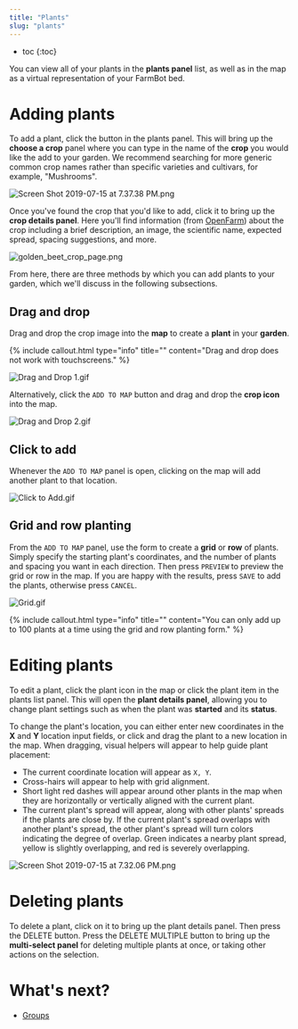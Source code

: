 ```yaml
---
title: "Plants"
slug: "plants"
---
```


* toc
{:toc}

You can view all of your plants in the **plants panel** list, as well as in the map as a virtual representation of your FarmBot bed.

# Adding plants

To add a plant, click the <span class="fb-button fb-green"><i class="fa fa-plus"></i></span> button in the plants panel. This will bring up the **choose a crop** panel where you can type in the name of the **crop** you would like the add to your garden. We recommend searching for more generic common crop names rather than specific varieties and cultivars, for example, "Mushrooms".

![Screen Shot 2019-07-15 at 7.37.38 PM.png](Screen_Shot_2019-07-15_at_7.37.38_PM.png)

Once you've found the crop that you'd like to add, click it to bring up the **crop details panel**. Here you'll find information (from [OpenFarm](https://openfarm.cc)) about the crop including a brief description, an image, the scientific name, expected spread, spacing suggestions, and more.

![golden_beet_crop_page.png](golden_beet_crop_page.png)

From here, there are three methods by which you can add plants to your garden, which we'll discuss in the following subsections.

## Drag and drop
Drag and drop the crop image into the **map** to create a **plant** in your **garden**.

{%
include callout.html
type="info"
title=""
content="Drag and drop does not work with touchscreens."
%}



![Drag and Drop 1.gif](Drag_and_Drop_1.gif)

 Alternatively, click the `ADD TO MAP` button and drag and drop the **crop icon** into the map.

![Drag and Drop 2.gif](Drag_and_Drop_2.gif)

## Click to add
Whenever the `ADD TO MAP` panel is open, clicking on the map will add another plant to that location.

![Click to Add.gif](Click_to_Add.gif)

## Grid and row planting
From the `ADD TO MAP` panel, use the form to create a **grid** or **row** of plants. Simply specify the starting plant's coordinates, and the number of plants and spacing you want in each direction. Then press `PREVIEW` to preview the grid or row in the map. If you are happy with the results, press `SAVE` to add the plants, otherwise press `CANCEL`.

![Grid.gif](Grid.gif)



{%
include callout.html
type="info"
title=""
content="You can only add up to 100 plants at a time using the grid and row planting form."
%}



# Editing plants

To edit a plant, click the plant icon in the map or click the plant item in the plants list panel. This will open the **plant details panel**, allowing you to change plant settings such as when the plant was **started** and its **status**.

To change the plant's location, you can either enter new coordinates in the **X** and **Y** location input fields, or click and drag the plant to a new location in the map. When dragging, visual helpers will appear to help guide plant placement:

 * The current coordinate location will appear as `X, Y`.
 * Cross-hairs will appear to help with grid alignment.
 * Short light red dashes will appear around other plants in the map when they are horizontally or vertically aligned with the current plant.
 * The current plant's spread will appear, along with other plants' spreads if the plants are close by. If the current plant's spread overlaps with another plant's spread, the other plant's spread will turn colors indicating the degree of overlap. Green indicates a nearby plant spread, yellow is slightly overlapping, and red is severely overlapping.

![Screen Shot 2019-07-15 at 7.32.06 PM.png](Screen_Shot_2019-07-15_at_7.32.06_PM.png)



# Deleting plants

To delete a plant, click on it to bring up the plant details panel. Then press the <span class="fb-button fb-red">DELETE</span> button. Press the <span class="fb-button fb-gray">DELETE MULTIPLE</span> button to bring up the **multi-select panel** for deleting multiple plants at once, or taking other actions on the selection.

# What's next?

 * [Groups](../farm-designer/groups.md)
